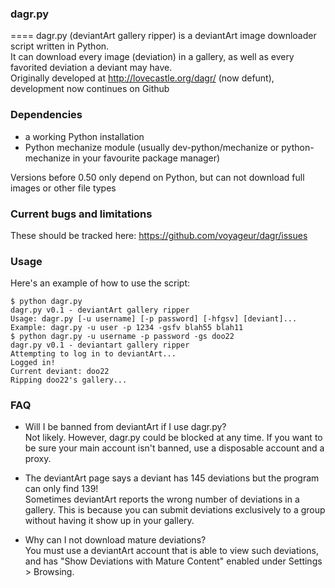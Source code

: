 ###  dagr.py
====
dagr.py (deviantArt gallery ripper) is a deviantArt image downloader script written in Python.  
It can download every image (deviation) in a gallery, as well as every favorited deviation a deviant may have.  
Originally developed at http://lovecastle.org/dagr/ (now defunt), development now continues on Github

### Dependencies
* a working Python installation
* Python mechanize module (usually dev-python/mechanize or python-mechanize in your favourite package manager)

Versions before 0.50 only depend on Python, but can not download full images or other file types

### Current bugs and limitations
These should be tracked here: https://github.com/voyageur/dagr/issues

###  Usage
Here's an example of how to use the script:

```
$ python dagr.py
dagr.py v0.1 - deviantArt gallery ripper
Usage: dagr.py [-u username] [-p password] [-hfgsv] [deviant]...
Example: dagr.py -u user -p 1234 -gsfv blah55 blah11
$ python dagr.py -u username -p password -gs doo22
dagr.py v0.1 - deviantart gallery ripper
Attempting to log in to deviantArt...
Logged in!
Current deviant: doo22
Ripping doo22's gallery...
```


### FAQ
- Will I be banned from deviantArt if I use dagr.py?  
Not likely. However, dagr.py could be blocked at any time. If you want to be sure your main account isn't banned, use a disposable account and a proxy.

- The deviantArt page says a deviant has 145 deviations but the program can only find 139!  
Sometimes deviantArt reports the wrong number of deviations in a gallery. This is because you can submit deviations exclusively to a group without having it show up in your gallery.

- Why can I not download mature deviations?  
You must use a deviantArt account that is able to view such deviations, and has "Show Deviations with Mature Content" enabled under Settings > Browsing.


